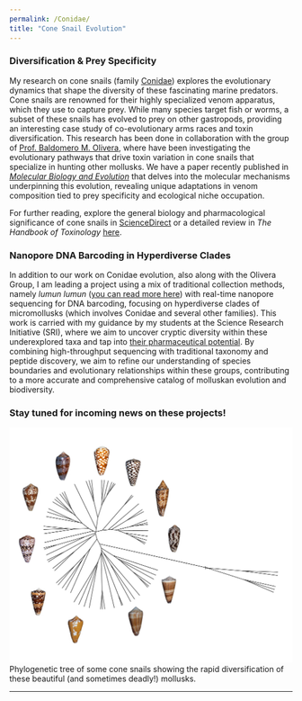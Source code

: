 ```yaml
---
permalink: /Conidae/
title: "Cone Snail Evolution"
---
```

### Diversification & Prey Specificity

My research on cone snails (family [Conidae](https://en.wikipedia.org/wiki/Conidae)) explores the evolutionary dynamics that shape the diversity of these fascinating marine predators. Cone snails are renowned for their highly specialized venom apparatus, which they use to capture prey. While many species target fish or worms, a subset of these snails has evolved to prey on other gastropods, providing an interesting case study of co-evolutionary arms races and toxin diversification. This research has been done in collaboration with the group of [Prof. Baldomero M. Olivera](https://faculty.utah.edu/u0034901-BALDOMERO_M_OLIVERA/hm/index.hml), where have been investigating the evolutionary pathways that drive toxin variation in cone snails that specialize in hunting other mollusks. We have a paper recently published in [*Molecular Biology and Evolution*](https://academic.oup.com/mbe/article/41/11/msae226/7848657) that delves into the molecular mechanisms underpinning this evolution, revealing unique adaptations in venom composition tied to prey specificity and ecological niche occupation.

For further reading, explore the general biology and pharmacological significance of cone snails in [ScienceDirect](https://www.sciencedirect.com/topics/pharmacology-toxicology-and-pharmaceutical-science/conidae) or a detailed review in *The Handbook of Toxinology* [here](https://www.sciencedirect.com/science/article/pii/B9780123850959000610).

### Nanopore DNA Barcoding in Hyperdiverse Clades

In addition to our work on Conidae evolution, also along with the Olivera Group, I am leading a project using a mix of traditional collection methods, namely _lumun lumun_ ([you can read more here](https://conchology.be/?t=68&u=211020&g=e397ac5edafddc3972ea01603ac848bc&q=6d51faab6f02c5fe262e0dfd9f128179)) with real-time nanopore sequencing for DNA barcoding, focusing on hyperdiverse clades of micromollusks (which involves Conidae and several other families). This work is carried with my guidance by my students at the Science Research Initiative (SRI), where we aim to uncover cryptic diversity within these underexplored taxa and tap into [their pharmaceutical potential](https://pmc.ncbi.nlm.nih.gov/articles/PMC2975739/). By combining high-throughput sequencing with traditional taxonomy and peptide discovery, we aim to refine our understanding of species boundaries and evolutionary relationships within these groups, contributing to a more accurate and comprehensive catalog of molluskan evolution and biodiversity.

### Stay tuned for incoming news on these projects!

![Diversification of Cone Snails](images/conidae.jpg)  
Phylogenetic tree of some cone snails showing the rapid diversification of these beautiful (and sometimes deadly!) mollusks.

---
